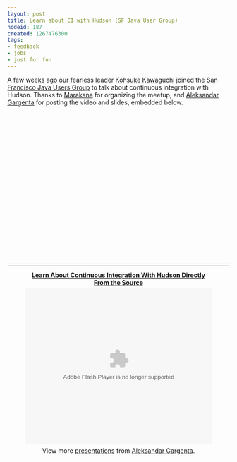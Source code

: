 ```yaml
---
layout: post
title: Learn about CI with Hudson (SF Java User Group)
nodeid: 187
created: 1267476300
tags:
- feedback
- jobs
- just for fun
---
```

A few weeks ago our fearless leader <a id="aptureLink_5tG8Jo3JvE" href="http://twitter.com/kohsukekawa">Kohsuke Kawaguchi</a> joined the <a id="aptureLink_QPSoyx1XzK" href="http://www.sfjava.org/">San Francisco Java Users Group</a> to talk about continuous integration with Hudson. Thanks to <a id="aptureLink_QyDivgNZCa" href="http://marakana.com/">Marakana</a> for organizing the meetup, and <a id="aptureLink_oKKccVHt47" href="http://www.linkedin.com/in/aleksandargargenta">Aleksandar Gargenta</a> for posting the video and slides, embedded below.

<br clear="all"/>
<center>
<object width="500" height="315"><param name="movie" value="http://www.youtube-nocookie.com/v/6k0S4O2PnTc&hl=en_US&fs=1&rel=0&border=1"></param><param name="allowFullScreen" value="true"></param><param name="allowscriptaccess" value="always"></param><embed src="http://www.youtube-nocookie.com/v/6k0S4O2PnTc&hl=en_US&fs=1&rel=0&border=1" type="application/x-shockwave-flash" allowscriptaccess="always" allowfullscreen="true" width="500" height="315"></embed></object>

----

<div style="width:425px" id="__ss_3222473"><strong style="display:block;margin:12px 0 4px"><a href="http://www.slideshare.net/marakana/learn-about-continuous-integration-with-hudson-directly-from-the-source" title="Learn About Continuous Integration With Hudson Directly From the Source">Learn About Continuous Integration With Hudson Directly From the Source</a></strong><object width="425" height="355"><param name="movie" value="http://static.slidesharecdn.com/swf/ssplayer2.swf?doc=hudsonsfjug-100219003751-phpapp01&stripped_title=learn-about-continuous-integration-with-hudson-directly-from-the-source" /><param name="allowFullScreen" value="true"/><param name="allowScriptAccess" value="always"/><embed src="http://static.slidesharecdn.com/swf/ssplayer2.swf?doc=hudsonsfjug-100219003751-phpapp01&stripped_title=learn-about-continuous-integration-with-hudson-directly-from-the-source" type="application/x-shockwave-flash" allowscriptaccess="always" allowfullscreen="true" width="425" height="355"></embed></object><div style="padding:5px 0 12px">View more <a href="http://www.slideshare.net/">presentations</a> from <a href="http://www.slideshare.net/marakana">Aleksandar Gargenta</a>.</div></div></center>
<!--break-->
